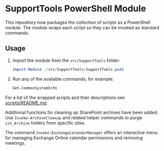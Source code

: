 # SupportTools PowerShell Module

This repository now packages the collection of scripts as a PowerShell module. The module wraps each script so they can be invoked as standard commands.

## Usage

1. Import the module from the `src/SupportTools` folder:
   ```powershell
   Import-Module ./src/SupportTools/SupportTools.psd1
   ```
2. Run any of the available commands, for example:
   ```powershell
   Get-CommonSystemInfo
   ```

For a list of the wrapped scripts and their descriptions see [scripts/README.md](scripts/README.md).

Additional functions for cleaning up SharePoint archives have been added. Use
`Invoke-ArchiveCleanup` and related helper commands to purge `zzz_Archive`
folders from specific sites.

The command `Invoke-ExchangeCalendarManager` offers an interactive menu for
managing Exchange Online calendar permissions and removing meetings.
